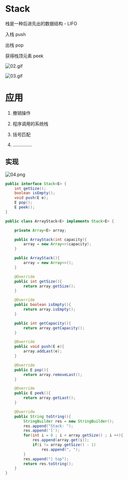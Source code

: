 # Stack

栈是一种后进先出的数据结构 - LIFO

入栈 push

出栈 pop

获得栈顶元素 peek

![02.gif](/Users/lin/Desktop/Github/Boating01_Basic/docs/数据结构/image/02.gif)

![03.gif](/Users/lin/Desktop/Github/Boating01_Basic/docs/数据结构/image/03.gif)

# 应用

1. 撤销操作

2. 程序调用的系统栈

3. 括号匹配

4. ...............

## 实现

![04.png](/Users/lin/Desktop/Github/Boating01_Basic/docs/数据结构/image/04.png)

```java
public interface Stack<E> {
    int getSize();
    boolean isEmpty();
    void push(E e);
    E pop();
    E peek();
}
```

```java
public class ArrayStack<E> implements Stack<E> {

    private Array<E> array;

    public ArrayStack(int capacity){
        array = new Array<>(capacity);
    }

    public ArrayStack(){
        array = new Array<>();
    }

    @Override
    public int getSize(){
        return array.getSize();
    }

    @Override
    public boolean isEmpty(){
        return array.isEmpty();
    }

    public int getCapacity(){
        return array.getCapacity();
    }

    @Override
    public void push(E e){
        array.addLast(e);
    }

    @Override
    public E pop(){
        return array.removeLast();
    }

    @Override
    public E peek(){
        return array.getLast();
    }

    @Override
    public String toString(){
        StringBuilder res = new StringBuilder();
        res.append("Stack: ");
        res.append('[');
        for(int i = 0 ; i < array.getSize() ; i ++){
            res.append(array.get(i));
            if(i != array.getSize() - 1)
                res.append(", ");
        }
        res.append("] top");
        return res.toString();
    }
}
```
